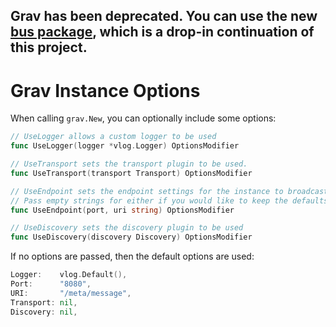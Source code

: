 ## Grav has been deprecated. You can use the new [bus package](https://github.com/suborbital/e2core/tree/main/bus), which is a drop-in continuation of this project. 

# Grav Instance Options

When calling `grav.New`, you can optionally include some options:

```go
// UseLogger allows a custom logger to be used
func UseLogger(logger *vlog.Logger) OptionsModifier

// UseTransport sets the transport plugin to be used.
func UseTransport(transport Transport) OptionsModifier

// UseEndpoint sets the endpoint settings for the instance to broadcast for discovery
// Pass empty strings for either if you would like to keep the defaults (8080 and /meta/message)
func UseEndpoint(port, uri string) OptionsModifier

// UseDiscovery sets the discovery plugin to be used
func UseDiscovery(discovery Discovery) OptionsModifier
```

If no options are passed, then the default options are used:

```go
Logger:    vlog.Default(),
Port:      "8080",
URI:       "/meta/message",
Transport: nil,
Discovery: nil,
```

